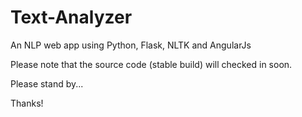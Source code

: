 # Text-Analyzer
An NLP web app using Python, Flask, NLTK and AngularJs

Please note that the source code (stable build) will checked in soon.

Please stand by...

Thanks!
